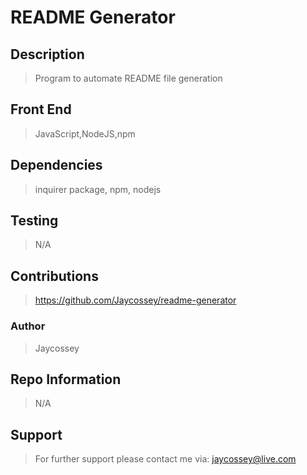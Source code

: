 # README Generator

## Description

> Program to automate README file generation

## Front End

> JavaScript,NodeJS,npm

## Dependencies

> inquirer package, npm, nodejs

## Testing

> N/A

## Contributions

> https://github.com/Jaycossey/readme-generator

### Author

> Jaycossey

## Repo Information

> N/A

## Support

> For further support please contact me via: jaycossey@live.com
    